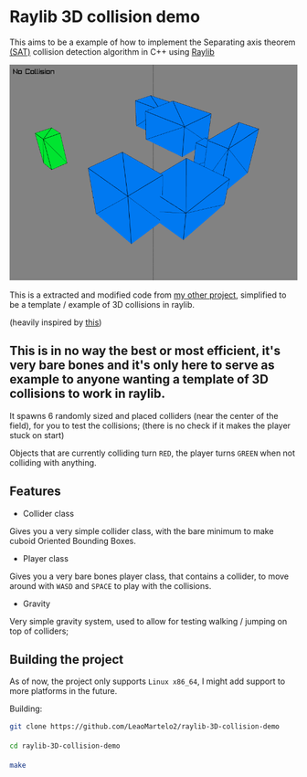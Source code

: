 # Raylib 3D collision demo

This aims to be a example of how to implement the Separating axis theorem [(SAT)](https://en.wikipedia.org/wiki/Hyperplane_separation_theorem) collision detection algorithm in C++ using [Raylib](https://github.com/raysan5/raylib)

<img src="screenshot.png">

This is a extracted and modified code from [my other project](https://github.com/LeaoMartelo2/wireframe_game), simplified to be a template / example of 3D collisions in raylib.

(heavily inspired by [this](https://github.com/Trimurdev/Raylib-collision-demo))

## This is in no way the best or most efficient, it's very bare bones and it's only here to serve as example to anyone wanting a template of 3D collisions to work in raylib. 

It spawns 6 randomly sized and placed colliders (near the center of the field), for you to test the collisions;
(there is no check if it makes the player stuck on start)

Objects that are currently colliding turn `RED`, the player turns `GREEN` when not colliding with anything.

## Features

 - Collider class

 Gives you a very simple collider class, with the bare minimum to make cuboid Oriented Bounding Boxes.

 - Player class

 Gives you a very bare bones player class, that contains a collider, to move around with `WASD` and `SPACE` to play with the collisions.

 - Gravity

 Very simple gravity system, used to allow for testing walking / jumping on top of colliders;




## Building the project

As of now, the project only supports `Linux x86_64`, I might add support to more platforms in the future.

Building:

```bash
git clone https://github.com/LeaoMartelo2/raylib-3D-collision-demo

cd raylib-3D-collision-demo

make
```



